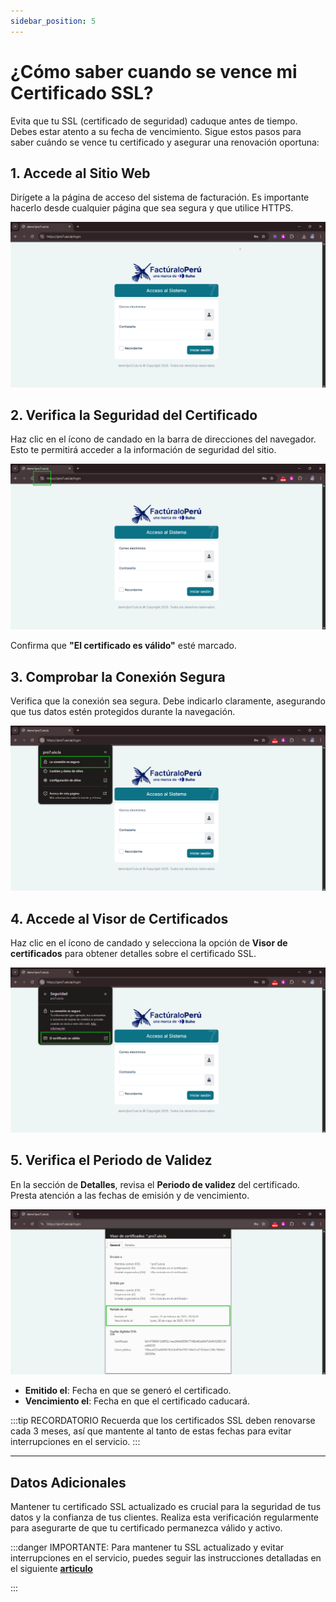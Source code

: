 ```yaml
---
sidebar_position: 5
---
```



# ¿Cómo saber cuando se vence mi Certificado SSL?

Evita que tu SSL (certificado de seguridad) caduque antes de tiempo. Debes estar atento a su fecha de vencimiento. Sigue estos pasos para saber cuándo se vence tu certificado y asegurar una renovación oportuna:  

## 1. Accede al Sitio Web  

Dirígete a la página de acceso del sistema de facturación. Es importante hacerlo desde cualquier página que sea segura y que utilice HTTPS.  

![Acceso al Sistema](img/login-1.png)  

## 2. Verifica la Seguridad del Certificado  

Haz clic en el ícono de candado en la barra de direcciones del navegador. Esto te permitirá acceder a la información de seguridad del sitio.  

![Certificado Válido](img/login-2.png)  

Confirma que **"El certificado es válido"** esté marcado.  

## 3. Comprobar la Conexión Segura  

Verifica que la conexión sea segura. Debe indicarlo claramente, asegurando que tus datos estén protegidos durante la navegación.  

![Conexión Segura](img/login-3.png)  

## 4. Accede al Visor de Certificados  

Haz clic en el ícono de candado y selecciona la opción de **Visor de certificados** para obtener detalles sobre el certificado SSL.  

![Visor de Certificados](img/login-4.png)  

## 5. Verifica el Periodo de Validez  

En la sección de **Detalles**, revisa el **Periodo de validez** del certificado. Presta atención a las fechas de emisión y de vencimiento.  

![Detalles del Certificado](img/login-5.png)  

- **Emitido el**: Fecha en que se generó el certificado.  
- **Vencimiento el**: Fecha en que el certificado caducará.  

:::tip RECORDATORIO
Recuerda que los certificados SSL deben renovarse cada 3 meses, así que mantente al tanto de estas fechas para evitar interrupciones en el servicio.
:::

---  

## Datos Adicionales

Mantener tu certificado SSL actualizado es crucial para la seguridad de tus datos y la confianza de tus clientes. Realiza esta verificación regularmente para asegurarte de que tu certificado permanezca válido y activo.  


:::danger IMPORTANTE:
Para mantener tu SSL actualizado y evitar interrupciones en el servicio, puedes seguir las instrucciones detalladas en el siguiente **[articulo](../multi-empresa/instalacion/04-Instalar-SSL.md)**

:::